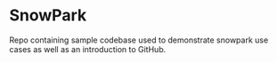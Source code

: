 # SnowPark
Repo containing sample codebase used to demonstrate snowpark use cases as well as an introduction to GitHub.
